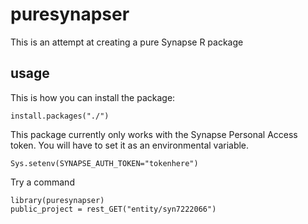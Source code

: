 # puresynapser
This is an attempt at creating a pure Synapse R package

## usage

This is how you can install the package:
```
install.packages("./")
```

This package currently only works with the Synapse Personal Access token. You will have to set it as an environmental variable.
```
Sys.setenv(SYNAPSE_AUTH_TOKEN="tokenhere")
```

Try a command

```
library(puresynapser)
public_project = rest_GET("entity/syn7222066")
```
